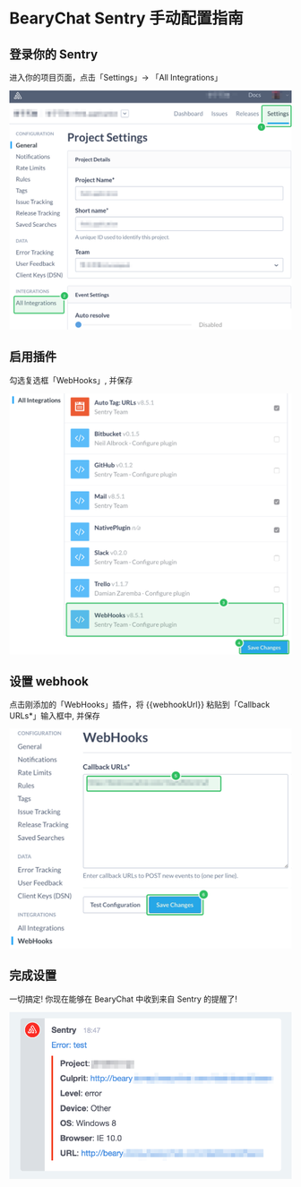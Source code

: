 # BearyChat Sentry 手动配置指南

## 登录你的 Sentry

进入你的项目页面，点击「Settings」-> 「All Integrations」

![](/tutorials/image/sentry_integrations.png)

## 启用插件

勾选复选框「WebHooks」, 并保存

![](/tutorials/image/sentry_webhook.png)

## 设置 webhook

点击刚添加的「WebHooks」插件，将 {{webhookUrl}} 粘贴到「Callback URLs*」输入框中, 并保存

![](/tutorials/image/sentry_set_url.png)

## 完成设置

一切搞定! 你现在能够在 BearyChat 中收到来自 Sentry 的提醒了!

![](/tutorials/image/sentry_notification.png)
